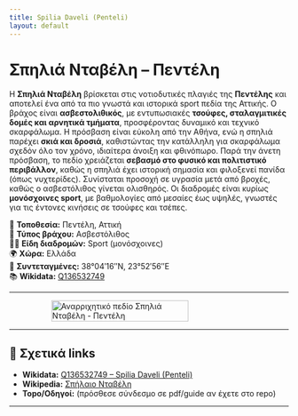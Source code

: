 ```yaml
---
title: Spilia Daveli (Penteli)
layout: default
---
```


# Σπηλιά Νταβέλη – Πεντέλη

Η **Σπηλιά Νταβέλη** βρίσκεται στις νοτιοδυτικές πλαγιές της **Πεντέλης** και αποτελεί ένα από τα πιο γνωστά και ιστορικά sport πεδία της Αττικής. Ο βράχος είναι **ασβεστολιθικός**, με εντυπωσιακές **τσούφες, σταλαγμιτικές δομές και αρνητικά τμήματα**, προσφέροντας δυναμικό και τεχνικό σκαρφάλωμα. Η πρόσβαση είναι εύκολη από την Αθήνα, ενώ η σπηλιά παρέχει **σκιά και δροσιά**, καθιστώντας την κατάλληλη για σκαρφάλωμα σχεδόν όλο τον χρόνο, ιδιαίτερα άνοιξη και φθινόπωρο. Παρά την άνετη πρόσβαση, το πεδίο χρειάζεται **σεβασμό στο φυσικό και πολιτιστικό περιβάλλον**, καθώς η σπηλιά έχει ιστορική σημασία και φιλοξενεί πανίδα (όπως νυχτερίδες). Συνίσταται προσοχή σε υγρασία μετά από βροχές, καθώς ο ασβεστόλιθος γίνεται ολισθηρός. Οι διαδρομές είναι κυρίως **μονόσχοινες sport**, με βαθμολογίες από μεσαίες έως υψηλές, γνωστές για τις έντονες κινήσεις σε τσούφες και τσέπες.

📍 **Τοποθεσία:** Πεντέλη, Αττική  
🧱 **Τύπος βράχου:** Ασβεστόλιθος  
🧗‍♀️ **Είδη διαδρομών:** Sport (μονόσχοινες)  
🌍 **Χώρα:** Ελλάδα  
📌 **Συντεταγμένες:** 38°04′16″N, 23°52′56″E  
📚 **Wikidata:** [Q136532749](https://www.wikidata.org/wiki/Q136532749)

---

<div style="display: flex; justify-content: center;">
  <img src="/cayman/assets/images/daveli1.jpg" width="70%" alt="Αναρριχητικό πεδίο Σπηλιά Νταβέλη - Πεντέλη">
</div>

---

## 🔗 Σχετικά links

- **Wikidata:** [Q136532749 – Spilia Daveli (Penteli)](https://www.wikidata.org/wiki/Q136532749)  
- **Wikipedia:** [Σπήλαιο Νταβέλη](https://el.wikipedia.org/wiki/%CE%A3%CF%80%CE%AE%CE%BB%CE%B1%CE%B9%CE%BF_%CE%9D%CF%84%CE%B1%CE%B2%CE%AD%CE%BB%CE%B7)  
- **Topo/Οδηγοί:** (πρόσθεσε σύνδεσμο σε pdf/guide αν έχετε στο repo)

---


